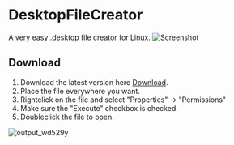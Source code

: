 # DesktopFileCreator
A very easy .desktop file creator for Linux.
![Screenshot](https://cloud.githubusercontent.com/assets/4233458/6565924/663dd94e-c6b4-11e4-92d1-9a85fe04c799.png)

## Download
1. Download the latest version here [Download](https://github.com/viktorstrate/DesktopFileCreator/releases/latest).
2. Place the file everywhere you want.
3. Rightclick on the file and select "Properties" -> "Permissions"
4. Make sure the "Execute" checkbox is checked.
5. Doubleclick the file to open.

![output_wd529y](https://cloud.githubusercontent.com/assets/4233458/6642327/1e6d567e-c9a4-11e4-9a9d-a8ad39d26c20.gif)

